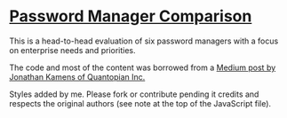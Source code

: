 # [Password Manager Comparison](https://edelstone.github.io/password-manager-comparison)

This is a head-to-head evaluation of six password managers with a focus on enterprise needs and priorities.

The code and most of the content was borrowed from a [Medium post by Jonathan Kamens of Quantopian Inc.](https://medium.com/@QuantopianCyber/head-to-head-evaluation-of-five-password-managers-8faa4851c767)

Styles added by me. Please fork or contribute pending it credits and respects the original authors (see note at the top of the JavaScript file).
